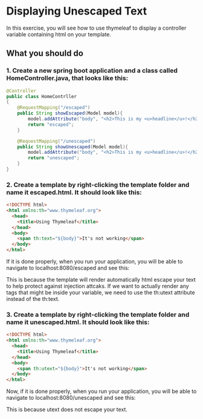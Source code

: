 # Displaying Unescaped Text

In this exercise, you will see how to use thymeleaf to display a controller variable containing html on your template.

## What you should do

### 1. Create a new spring boot application and a class called HomeController.java, that looks like this:
```java
@Controller
public class HomeContrller
{
    @RequestMapping("/escaped")
    public String showEscaped(Model model){
        model.addAttribute("body", "<h2>This is my <u>headline</u>!</h2>");
        return "escaped";
    }

    @RequestMapping("/unescaped")
    public String showUnescaped(Model model){
        model.addAttribute("body", "<h2>This is my <u>headline</u>!</h2>");
        return "unescaped";
    }
}
```

### 2. Create a template by right-clicking the template folder and name it escaped.html. It should look like this:
```html
<!DOCTYPE html>
<html xmlns:th="www.thymeleaf.org">
  <head>
    <title>Using Thymeleaf</title>
  </head>
  <body>
    <span th:text="${body}">It's not working</span>
  </body>
</html>
```

If it is done properly, when you run your application, you will be able to navigate to localhost:8080/escaped and see this:

This is because the template will render automatically html escape your text to help protect against injection attcaks. If we want
to actually render any tags that might be inside your variable, we need to use the th:utext attribute instead of the th:text. 

### 3. Create a template by right-clicking the template folder and name it unescaped.html. It should look like this:
```html
<!DOCTYPE html>
<html xmlns:th="www.thymeleaf.org">
  <head>
    <title>Using Thymeleaf</title>
  </head>
  <body>
    <span th:utext="${body}">It's not working</span>
  </body>
</html>
```

Now, if it is done properly, when you run your application, you will be able to navigate to localhost:8080/unescaped and see this:

This is because utext does not escape your text.

